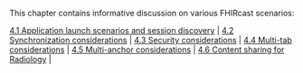 This chapter contains informative discussion on various FHIRcast scenarios:

[4.1 Application launch scenarios and session discovery](4-1-launch-scenarios.html) |
[4.2 Synchronization considerations](4-2-syncconsiderations.html) |
[4.3 Security considerations](4-3-security-considerations.html) |
[4.4 Multi-tab considerations](4-4-multitab-considerations.html) |
[4.5 Multi-anchor considerations](4-5-multi-anchor-considerations.html) |
[4.6 Content sharing for Radiology](4-6-content-sharing.html) |
